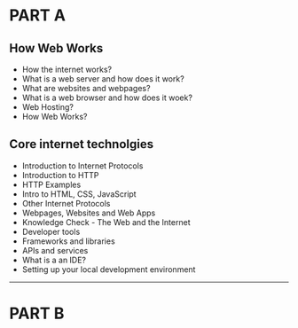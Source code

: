 # PART A

## How Web Works

- How the internet works?
- What is a web server and how does it work?
- What are websites and webpages?
- What is a web browser and how does it woek?
- Web Hosting?
- How Web Works?

## Core internet technolgies

- Introduction to Internet Protocols
- Introduction to HTTP
- HTTP Examples
- Intro to HTML, CSS, JavaScript
- Other Internet Protocols
- Webpages, Websites and Web Apps
- Knowledge Check - The Web and the Internet
- Developer tools
- Frameworks and libraries
- APIs and services
- What is a an IDE?
- Setting up your local development environment

---

# PART B
